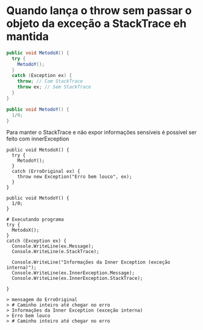 # Quando lança o throw sem passar o objeto da exceção a StackTrace eh mantida

```csharp
public void MetodoX() {
  try {
    MetodoY();
  }
  catch (Exception ex) {
    throw; // Com StackTrace
    throw ex; // Sem StackTrace
  }
}

public void MetodoY() {
  1/0;
}
```

Para manter o StackTrace e não expor informações sensíveis é possível ser feito com innerException

```
public void MetodoX() {
  try {
    MetodoY();
  }
  catch (ErroOriginal ex) {
    throw new Exception("Erro bem louco", ex);
  }
}

public void MetodoY() {
  1/0;
}

# Executando programa
try {
  MetodoX();
}
catch (Exception ex) {
  Console.WriteLine(ex.Message);
  Console.WriteLine(e.StackTrace);
  
  Console.WriteLine("Informações da Inner Exception (exceção interna)");
  Console.WriteLine(ex.InnerException.Message);
  Console.WriteLine(ex.InnerException.StackTrace);
  
}

> mensagem do ErroOriginal
> # Caminho inteiro até chegar no erro
> Informações da Inner Exception (exceção interna)
> Erro bem louco
> # Caminho inteiro até chegar no erro
```
